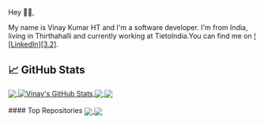 Hey 👋🏻,

My name is Vinay Kumar HT and I'm a software developer. I'm from India, living in Thirthahalli and currently working at TietoIndia.You can find me on [![LinkedIn][3.2]][3].



## &#x1f4c8; GitHub Stats

<a href="https://github.com/MartinHeinz/MartinHeinz">
  <img align="center" src="https://github-readme-stats.vercel.app/api/top-langs/?username=Vinay-Kumar-HT&hide=html,tex&title_color=ffffff&text_color=c9cacc&icon_color=2bbc8a&bg_color=1d1f21&langs_count=3" />
</a>

<a href="https://github.com/MartinHeinz/MartinHeinz">
  <img align="center" src="https://github-readme-stats.vercel.app/api?username=Vinay-Kumar-HT&show_icons=true&line_height=27&count_private=true&title_color=ffffff&text_color=c9cacc&icon_color=2bbc8a&bg_color=1d1f21" alt="Vinay's GitHub Stats" />
</a>

<a href="https://github.com/MartinHeinz/python-project-blueprint">
  <img align="center" src="https://github-readme-stats.vercel.app/api/pin/?username=Vinay-Kumar-HT&repo=MovieTicketBooking &title_color=ffffff&text_color=c9cacc&icon_color=2bbc8a&bg_color=1d1f21" />
</a>


<a href="https://github.com/MartinHeinz/go-project-blueprint">
  <img align="center" src="https://github-readme-stats.vercel.app/api/pin/?username=Vinay-Kumar-HT&repo=To-Do-List &title_color=ffffff&text_color=c9cacc&icon_color=2bbc8a&bg_color=1d1f21" />
</a>  

<br />
<br />
#### Top Repositories


<a href="https://github.com/anuraghazra/github-readme-stats">
  <img align="center" src="https://github-readme-stats.vercel.app/api/pin/?username=Vinay-Kumar-HT&repo=MovieTicketBooking&theme=buefy" />
</a>
<a href="https://github.com/anuraghazra/anuraghazra.github.io">
  <img align="center" src="https://github-readme-stats.vercel.app/api/pin/?username=Vinay-Kumar-HT&repo=To-Do-List&theme=buefy" />
</a>

<br />
<br />

<!-- links to your social media accounts -->


[2]: https://github.com/Vinay-Kumar-HT
[3]: https://www.linkedin.com/in/vinaykumarht/


